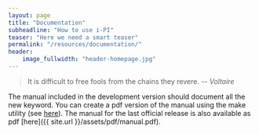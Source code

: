 ```yaml
---
layout: page
title: "Documentation"
subheadline: "How to use i-PI"
teaser: "Here we need a smart teaser"
permalink: "/resources/documentation/"
header:
    image_fullwidth: "header-homepage.jpg"
---
```


> It is difficult to free fools from the chains they revere.
> -- <cite>Voltaire</cite>

The
manual included in the development version should document all the new
keyword. You can create a pdf version of the manual using the make
utility (see
[here](https://github.com/epfl-cosmo/i-pi-dev/blob/master/doc/README)). The
manual for the last official release is also available as pdf
[here]({{ site.url }}/assets/pdf/manual.pdf). 
